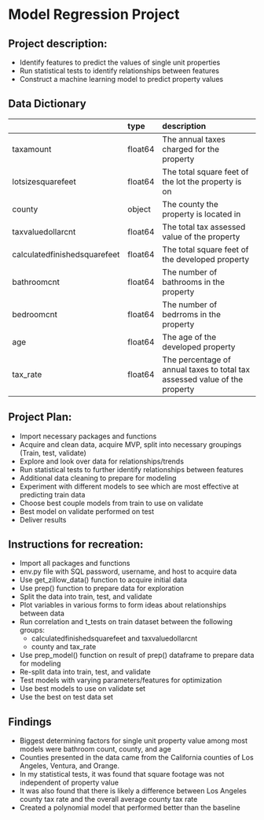 # Model Regression Project

## Project description:
- Identify features to predict the values of single unit properties
- Run statistical tests to identify relationships between features
- Construct a machine learning model to predict property values

## Data Dictionary
|                              | type    | description                                                                |
|:-----------------------------|:--------|:---------------------------------------------------------------------------|
| taxamount                    | float64 | The annual taxes charged for the property                                  |
| lotsizesquarefeet            | float64 | The total square feet of the lot the property is on                        |
| county                       | object  | The county the property is located in                                      |
| taxvaluedollarcnt            | float64 | The total tax assessed value of the property                               |
| calculatedfinishedsquarefeet | float64 | The total square feet of the developed property                            |
| bathroomcnt                  | float64 | The number of bathrooms in the property                                    |
| bedroomcnt                   | float64 | The number of bedrroms in the property                                     |
| age                          | float64 | The age of the developed property                                          |
| tax_rate                     | float64 | The percentage of annual taxes to total tax assessed value of the property |

## Project Plan:
- Import necessary packages and functions
- Acquire and clean data, acquire MVP, split into necessary groupings (Train, test, validate)
- Explore and look over data for relationships/trends
- Run statistical tests to further identify relationships between features
- Additional data cleaning to prepare for modeling
- Experiment with different models to see which are most effective at predicting train data
- Choose best couple models from train to use on validate
- Best model on validate performed on test
- Deliver results

## Instructions for recreation:
- Import all packages and functions
- env.py file with SQL password, username, and host to acquire data
- Use get_zillow_data() function to acquire initial data
- Use prep() function to prepare data for exploration
- Split the data into train, test, and validate
- Plot variables in various forms to form ideas about relationships between data
- Run correlation and t_tests on train dataset between the following groups:
    - calculatedfinishedsquarefeet and taxvaluedollarcnt
    - county and tax_rate
- Use prep_model() function on result of prep() dataframe to prepare data for modeling
- Re-split data into train, test, and validate
- Test models with varying parameters/features for optimization
- Use best models to use on validate set
- Use the best on test data set

## Findings
- Biggest determining factors for single unit property value among most models were bathroom count, county, and age
- Counties presented in the data came from the California counties of Los Angeles, Ventura, and Orange.
- In my statistical tests, it was found that square footage was not independent of property value
- It was also found that there is likely a difference between Los Angeles county tax rate and the overall average county tax rate
- Created a polynomial model that performed better than the baseline
